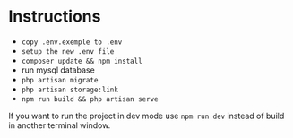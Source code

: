 # Instructions 

- `copy .env.exemple to .env`
- `setup the new .env file`
- `composer update && npm install`
- run mysql database
- `php artisan migrate`
- `php artisan storage:link`
- `npm run build && php artisan serve`


If you want to run the project in dev mode use `npm run dev` instead of build in another terminal window. 

